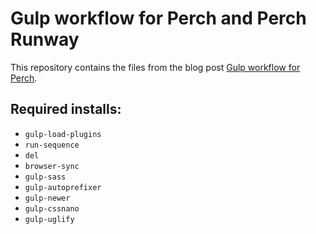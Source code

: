 # Gulp workflow for Perch and Perch Runway

This repository contains the files from the blog post [Gulp workflow for Perch](https://grabapipit.com/blog/gulp-workflow-for-perch).

## Required installs:
* `gulp-load-plugins`
* `run-sequence`
* `del`
* `browser-sync`
* `gulp-sass`
* `gulp-autoprefixer`
* `gulp-newer`
* `gulp-cssnano`
* `gulp-uglify`